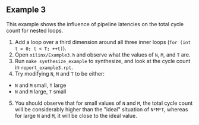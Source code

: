 ## Example 3

This example shows the influence of pipeline latencies on the total cycle count for nested loops.

1. Add a loop over a third dimension around all three inner loops (`for (int t = 0; t < T; ++t)`).
2. Open `xilinx/Example3.h` and observe what the values of `N`, `M`, and `T` are. 
3. Run `make synthesize_example` to synthesize, and look at the cycle count in `report_example3.rpt`.
4. Try modifying `N`, `M` and `T` to be either:
  - `N` and `M` small, `T` large 
  - `N` and `M` large, `T` small
5. You should observe that for small values of `N` and `M`, the total cycle count will be considerably higher than the "ideal" situation of `N*M*T`, whereas for large `N` and `M`, it will be close to the ideal value.
